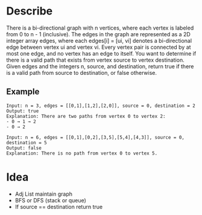 # Describe
There is a bi-directional graph with n vertices, where each vertex is labeled from 0 to n - 1 (inclusive). The edges in the graph are represented as a 2D integer array edges, where each edges[i] = [ui, vi] denotes a bi-directional edge between vertex ui and vertex vi. Every vertex pair is connected by at most one edge, and no vertex has an edge to itself.
You want to determine if there is a valid path that exists from vertex source to vertex destination.
Given edges and the integers n, source, and destination, return true if there is a valid path from source to destination, or false otherwise.

## Example

  ```
  Input: n = 3, edges = [[0,1],[1,2],[2,0]], source = 0, destination = 2
  Output: true
  Explanation: There are two paths from vertex 0 to vertex 2:
  - 0 → 1 → 2
  - 0 → 2
  ```
  
  ```
  Input: n = 6, edges = [[0,1],[0,2],[3,5],[5,4],[4,3]], source = 0, destination = 5
  Output: false
  Explanation: There is no path from vertex 0 to vertex 5.
  ```
  
  
# Idea
* Adj List maintain graph
* BFS or DFS (stack or queue)
* If source == destination return true

